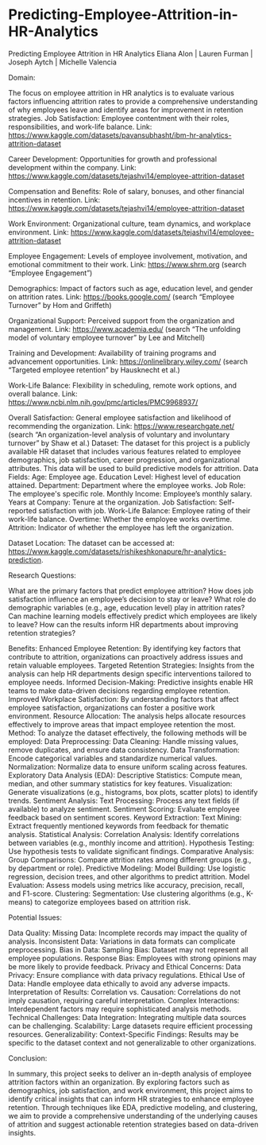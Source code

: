 # Predicting-Employee-Attrition-in-HR-Analytics
Predicting Employee Attrition in HR Analytics
Eliana Alon | Lauren Furman | Joseph Aytch | Michelle Valencia 
 
Domain:

The focus on employee attrition in HR analytics is to evaluate various factors influencing attrition rates to provide a comprehensive understanding of why employees leave and identify areas for improvement in retention strategies.
Job Satisfaction: Employee contentment with their roles, responsibilities, and work-life balance.
Link: https://www.kaggle.com/datasets/pavansubhasht/ibm-hr-analytics-attrition-dataset 

Career Development: Opportunities for growth and professional development within the company.
Link: https://www.kaggle.com/datasets/tejashvi14/employee-attrition-dataset 

Compensation and Benefits: Role of salary, bonuses, and other financial incentives in retention.
Link: https://www.kaggle.com/datasets/tejashvi14/employee-attrition-dataset 

Work Environment: Organizational culture, team dynamics, and workplace environment.
Link: https://www.kaggle.com/datasets/tejashvi14/employee-attrition-dataset 

Employee Engagement: Levels of employee involvement, motivation, and emotional commitment to their work.
Link: https://www.shrm.org (search “Employee Engagement”)

Demographics: Impact of factors such as age, education level, and gender on attrition rates.
Link: https://books.google.com/ (search “Employee Turnover” by Hom and Griffeth)

Organizational Support: Perceived support from the organization and management.
Link: https://www.academia.edu/ (search “The unfolding model of voluntary employee turnover” by Lee and Mitchell)

Training and Development: Availability of training programs and advancement opportunities.
Link: https://onlinelibrary.wiley.com/ (search “Targeted employee retention” by Hausknecht et al.)

Work-Life Balance: Flexibility in scheduling, remote work options, and overall balance.
Link: https://www.ncbi.nlm.nih.gov/pmc/articles/PMC9968937/

Overall Satisfaction: General employee satisfaction and likelihood of recommending the organization.
Link: https://www.researchgate.net/ (search “An organization-level analysis of voluntary and involuntary turnover” by Shaw et al.)
Dataset:
The dataset for this project is a publicly available HR dataset that includes various features related to employee demographics, job satisfaction, career progression, and organizational attributes. This data will be used to build predictive models for attrition.
Data Fields:
Age: Employee age.
Education Level: Highest level of education attained.
Department: Department where the employee works.
Job Role: The employee's specific role.
Monthly Income: Employee’s monthly salary.
Years at Company: Tenure at the organization.
Job Satisfaction: Self-reported satisfaction with job.
Work-Life Balance: Employee rating of their work-life balance.
Overtime: Whether the employee works overtime.
Attrition: Indicator of whether the employee has left the organization.

Dataset Location:
The dataset can be accessed at:
 https://www.kaggle.com/datasets/rishikeshkonapure/hr-analytics-prediction.

Research Questions:

What are the primary factors that predict employee attrition?
How does job satisfaction influence an employee’s decision to stay or leave?
What role do demographic variables (e.g., age, education level) play in attrition rates?
Can machine learning models effectively predict which employees are likely to leave?
How can the results inform HR departments about improving retention strategies?

Benefits:
Enhanced Employee Retention: By identifying key factors that contribute to attrition, organizations can proactively address issues and retain valuable employees.
Targeted Retention Strategies: Insights from the analysis can help HR departments design specific interventions tailored to employee needs.
Informed Decision-Making: Predictive insights enable HR teams to make data-driven decisions regarding employee retention.
Improved Workplace Satisfaction: By understanding factors that affect employee satisfaction, organizations can foster a positive work environment.
Resource Allocation: The analysis helps allocate resources effectively to improve areas that impact employee retention the most. 
Method:
To analyze the dataset effectively, the following methods will be employed:
Data Preprocessing:
Data Cleaning: Handle missing values, remove duplicates, and ensure data consistency.
Data Transformation: Encode categorical variables and standardize numerical values.
Normalization: Normalize data to ensure uniform scaling across features.
Exploratory Data Analysis (EDA):
Descriptive Statistics: Compute mean, median, and other summary statistics for key features.
Visualization: Generate visualizations (e.g., histograms, box plots, scatter plots) to identify trends.
Sentiment Analysis:
Text Processing: Process any text fields (if available) to analyze sentiment.
Sentiment Scoring: Evaluate employee feedback based on sentiment scores.
Keyword Extraction:
Text Mining: Extract frequently mentioned keywords from feedback for thematic analysis.
Statistical Analysis:
Correlation Analysis: Identify correlations between variables (e.g., monthly income and attrition).
Hypothesis Testing: Use hypothesis tests to validate significant findings.
Comparative Analysis:
Group Comparisons: Compare attrition rates among different groups (e.g., by department or role).
Predictive Modeling:
Model Building: Use logistic regression, decision trees, and other algorithms to predict attrition.
Model Evaluation: Assess models using metrics like accuracy, precision, recall, and F1-score.
Clustering:
Segmentation: Use clustering algorithms (e.g., K-means) to categorize employees based on attrition risk.


Potential Issues:

Data Quality:
Missing Data: Incomplete records may impact the quality of analysis.
Inconsistent Data: Variations in data formats can complicate preprocessing.
Bias in Data:
Sampling Bias: Dataset may not represent all employee populations.
Response Bias: Employees with strong opinions may be more likely to provide feedback.
Privacy and Ethical Concerns:
Data Privacy: Ensure compliance with data privacy regulations.
Ethical Use of Data: Handle employee data ethically to avoid any adverse impacts.
Interpretation of Results:
Correlation vs. Causation: Correlations do not imply causation, requiring careful interpretation.
Complex Interactions: Interdependent factors may require sophisticated analysis methods.
Technical Challenges:
Data Integration: Integrating multiple data sources can be challenging.
Scalability: Large datasets require efficient processing resources.
Generalizability:
Context-Specific Findings: Results may be specific to the dataset context and not generalizable to other organizations.
  
Conclusion:

In summary, this project seeks to deliver an in-depth analysis of employee attrition factors within an organization. By exploring factors such as demographics, job satisfaction, and work environment, this project aims to identify critical insights that can inform HR strategies to enhance employee retention. Through techniques like EDA, predictive modeling, and clustering, we aim to provide a comprehensive understanding of the underlying causes of attrition and suggest actionable retention strategies based on data-driven insights.


